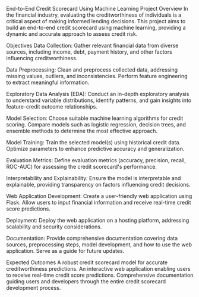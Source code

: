 End-to-End Credit Scorecard Using Machine Learning
Project Overview
In the financial industry, evaluating the creditworthiness of individuals is a critical aspect of making informed lending decisions. This project aims to build an end-to-end credit scorecard using machine learning, providing a dynamic and accurate approach to assess credit risk.

Objectives
Data Collection:
Gather relevant financial data from diverse sources, including income, debt, payment history, and other factors influencing creditworthiness.

Data Preprocessing:
Clean and preprocess collected data, addressing missing values, outliers, and inconsistencies. Perform feature engineering to extract meaningful information.

Exploratory Data Analysis (EDA):
Conduct an in-depth exploratory analysis to understand variable distributions, identify patterns, and gain insights into feature-credit outcome relationships.

Model Selection:
Choose suitable machine learning algorithms for credit scoring. Compare models such as logistic regression, decision trees, and ensemble methods to determine the most effective approach.

Model Training:
Train the selected model(s) using historical credit data. Optimize parameters to enhance predictive accuracy and generalization.

Evaluation Metrics:
Define evaluation metrics (accuracy, precision, recall, ROC-AUC) for assessing the credit scorecard's performance.

Interpretability and Explainability:
Ensure the model is interpretable and explainable, providing transparency on factors influencing credit decisions.

Web Application Development:
Create a user-friendly web application using Flask. Allow users to input financial information and receive real-time credit score predictions.

Deployment:
Deploy the web application on a hosting platform, addressing scalability and security considerations.

Documentation:
Provide comprehensive documentation covering data sources, preprocessing steps, model development, and how to use the web application. Serve as a guide for future updates.

Expected Outcomes
A robust credit scorecard model for accurate creditworthiness predictions.
An interactive web application enabling users to receive real-time credit score predictions.
Comprehensive documentation guiding users and developers through the entire credit scorecard development process.
